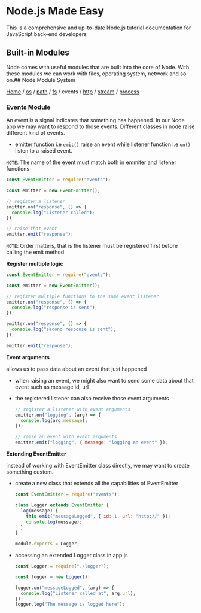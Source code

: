 # Node.js Made Easy

This is a comprehensive and up-to-date Node.js tutorial documentation for JavaScript back-end developers

## Built-in Modules

Node comes with useful modules that are built into the core of Node. With these modules we can work with files, operating system, network and so on.## Node Module System

[Home](../README.md) / [os](./os.md) / [path](./path.md) / [fs](./file-system.md) / events / [http](./http.md) / [stream](./stream.md) / [process](./process.md)

### Events Module

An event is a signal indicates that something has happened. In our Node app we may want to respond to those events. Different classes in node raise different kind of events.

- emitter function i.e `emit()` raise an event while listener function i.e `on()` listen to a raised event.

`NOTE`: The name of the event must match both in emmiter and listener functions

```js
const EventEmitter = require("events");

const emitter = new EventEmitter();

// register a listener
emitter.on("response", () => {
  console.log("Listener called");
});

// raise that event
emitter.emit("response");
```

`NOTE`: Order matters, that is the listener must be registered first before calling the emit method

**Register multiple logic**

```js
const EventEmitter = require("events");

const emitter = new EventEmitter();

// register multiple functions to the same event listener
emitter.on("response", () => {
  console.log("response is sent");
});

emitter.on("response", () => {
  console.log("second response is sent");
});

emitter.emit("response");
```

**Event arguments**

allows us to pass data about an event that just happened

- when raising an event, we might also want to send some data about that event such as message id, url
- the registered listener can also receive those event arguments

  ```js
  // register a listener with event arguments
  emitter.on("logging", (arg) => {
    console.log(arg.message);
  });

  // raise an event with event arguments
  emitter.emit("logging", { message: "logging an event" });
  ```

**Extending EventEmitter**

instead of working with EventEmitter class directly, we may want to create something custom.

- create a new class that extends all the capabilities of EventEmitter

  ```js
  const EventEmitter = require("events");

  class Logger extends EventEmitter {
    log(message) {
      this.emit("messageLogged", { id: 1, url: "http://" });
      console.log(message);
    }
  }

  module.exports = Logger;
  ```

- accessing an extended Logger class in app.js

  ```js
  const Logger = require("./logger");

  const logger = new Logger();

  logger.on("messageLogged", (arg) => {
    console.log("Listener called at", arg.url);
  });
  logger.log("The message is logged here");
  ```
